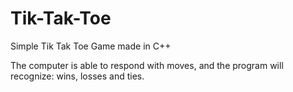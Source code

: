 # Tik-Tak-Toe
Simple Tik Tak Toe Game made in C++

The computer is able to respond with moves, and the program will recognize: wins, losses and ties.
